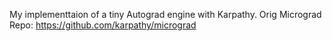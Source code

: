 My implementtaion of a tiny Autograd engine with Karpathy. 
Orig Micrograd Repo: https://github.com/karpathy/micrograd

